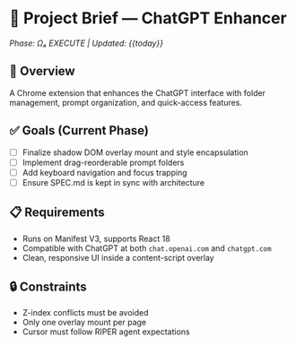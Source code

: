 # 🧠 Project Brief — ChatGPT Enhancer
*Phase: Ω₄ EXECUTE | Updated: {{today}}*

## 🎯 Overview
A Chrome extension that enhances the ChatGPT interface with folder management, prompt organization, and quick-access features.

## ✅ Goals (Current Phase)
- [ ] Finalize shadow DOM overlay mount and style encapsulation
- [ ] Implement drag-reorderable prompt folders
- [ ] Add keyboard navigation and focus trapping
- [ ] Ensure SPEC.md is kept in sync with architecture

## 📋 Requirements
- Runs on Manifest V3, supports React 18
- Compatible with ChatGPT at both `chat.openai.com` and `chatgpt.com`
- Clean, responsive UI inside a content-script overlay

## 🔒 Constraints
- Z-index conflicts must be avoided
- Only one overlay mount per page
- Cursor must follow RIPER agent expectations

